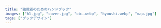 ```yaml
---
title: "独裁者のためのハンドブック"
images: ["h1.jpg", "cover.jpg", "obi.webp", "hyoushi.webp", "map.jpg"]
tags: ["ブックデザイン"]
---
```

